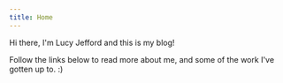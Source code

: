 ```yaml
---
title: Home
---
```


Hi there, I'm Lucy Jefford and this is my blog!

Follow the links below to read more about me, and some of the work I've gotten up to. :)
